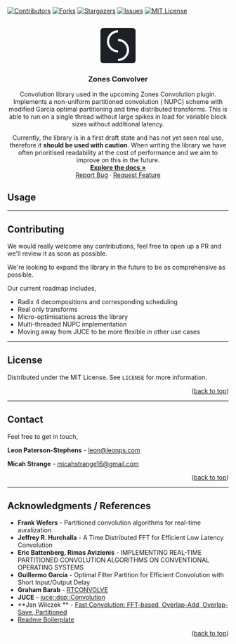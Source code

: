 [![Contributors][contributors-shield]][contributors-url]
[![Forks][forks-shield]][forks-url]
[![Stargazers][stars-shield]][stars-url]
[![Issues][issues-shield]][issues-url]
[![MIT License][license-shield]][license-url]

<br />
<div align="center">
  <a href="https://github.com/zones-convolution/zones_convolver">
    <img src="images/zones_icon.png" alt="Logo" width="80" height="80">
  </a>

<h3 align="center">Zones Convolver</h3>

  <p align="center">

Convolution library used in the upcoming Zones Convolution plugin. Implements a non-uniform partitioned convolution (
NUPC) scheme with modified Garcia optimal partitioning and time distributed transforms. This is able to run on a single
thread without large spikes in load for variable block sizes without additional latency.

Currently, the library is in a first draft state and has not yet seen real use, therefore it **should be
used with caution**. When writing the library we have often prioritised readability at the cost of performance and we
aim to improve on this in the future.
<br />
<a href="https://github.com/zones-convolution/zones_convolver/"><strong>Explore the docs »</strong></a>
<br />
<a href="https://github.com/zones-convolution/zones_convolver/issues">Report Bug</a>
·
<a href="https://github.com/zones-convolution/zones_convolver/issues">Request Feature</a>
  </p>
</div>

## Usage

---

## Contributing

We would really welcome any contributions, feel free to open up a PR and we'll review it as soon as possible.

We're looking to expand the library in the future to be as comprehensive as possible.

Our current roadmap includes,

* Radix 4 decompositions and corresponding scheduling
* Real only transforms
* Micro-optimisations across the library
* Multi-threaded NUPC implementation
* Moving away from JUCE to be more flexible in other use cases

---

## License

Distributed under the MIT License. See `LICENSE` for more information.

<p align="right">(<a href="#readme-top">back to top</a>)</p>

---

## Contact

Feel free to get in touch,

**Leon Paterson-Stephens** - leon@leonps.com

**Micah Strange** - micahstrange16@gmail.com

<p align="right">(<a href="#readme-top">back to top</a>)</p>

---

## Acknowledgments / References

* **Frank Wefers** - Partitioned convolution algorithms for real-time auralization
* **Jeffrey R. Hurchalla** - A Time Distributed FFT for Efficient Low Latency Convolution
* **Eric Battenberg, Rimas Avizienis** - IMPLEMENTING REAL-TIME PARTITIONED CONVOLUTION ALGORITHMS ON CONVENTIONAL
  OPERATING SYSTEMS
* **Guillermo García** - Optimal Filter Partition for Efficient Convolution with Short Input/Output Delay
* **Graham Barab** - [RTCONVOLVE](https://github.com/grahman/RTConvolve)
* **JUCE** - [juce::dsp::Convolution](https://docs.juce.com/master/classdsp_1_1Convolution.html)
* **Jan Wilczek
  ** - [Fast Convolution: FFT-based, Overlap-Add, Overlap-Save, Partitioned](https://thewolfsound.com/fast-convolution-fft-based-overlap-add-overlap-save-partitioned/#the-convolution-series)
* [Readme Boilerplate](https://github.com/othneildrew/Best-README-Template)

<p align="right">(<a href="#readme-top">back to top</a>)</p>

[contributors-shield]: https://img.shields.io/github/contributors/github_username/repo_name.svg?style=for-the-badge

[contributors-url]: https://github.com/zones-convolution/zones_convolver/graphs/contributors

[forks-shield]: https://img.shields.io/github/forks/github_username/repo_name.svg?style=for-the-badge

[forks-url]: https://github.com/zones-convolution/zones_convolver/network/members

[stars-shield]: https://img.shields.io/github/stars/github_username/repo_name.svg?style=for-the-badge

[stars-url]: https://github.com/zones-convolution/zones_convolver/stargazers

[issues-shield]: https://img.shields.io/github/issues/github_username/repo_name.svg?style=for-the-badge

[issues-url]: https://github.com/zones-convolution/zones_convolver/issues

[license-shield]: https://img.shields.io/github/license/github_username/repo_name.svg?style=for-the-badge

[license-url]: https://github.com/zones-convolution/zones_convolver/blob/main/LICENSE
